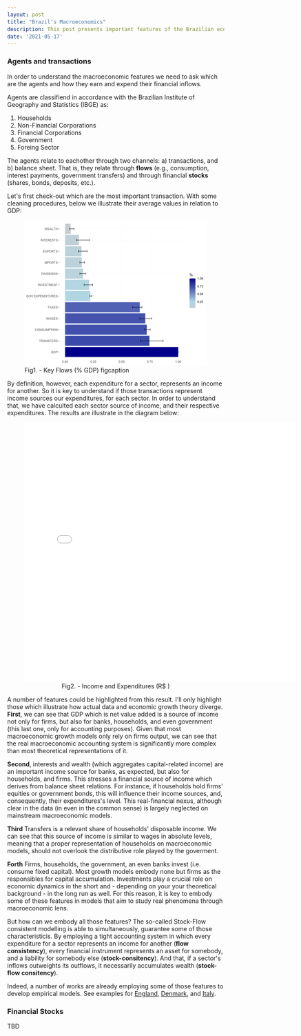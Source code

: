 ```yaml
---
layout: post
title: "Brazil's Macroeconomics"
description: This post presents important features of the Brazilian economy macroeconomic system. I think.
date: '2021-05-17'
---
```



### Agents and transactions

In order to understand the macroeconomic features we need to ask which are the agents and how they earn and expend their financial inflows.

Agents are classifiend in accordance with the Brazilian Institute of Geography and Statistics (IBGE) as:

1. Households
2. Non-Financial Corporations
3. Financial Corporations
4. Government
5. Foreing Sector


The agents relate to eachother through two channels: a) transactions, and b) balance sheet. That is, they relate through **flows** (e.g., consumption, interest payments, government transfers) and through financial **stocks** (shares, bonds, deposits, etc.).  

Let's first check-out which are the most important transaction. With some cleaning procedures, below we illustrate their average values in relation to GDP: 


<figure>
	 <img src="/assets/img/flows.jpg" alt="" style="width:600px;" />
	<figcaption>Fig1. - Key Flows (% GDP) figcaption</figcaption>
</figure>



By definition, however, each expenditure for a sector, represents an income for another. So it is key to understand if those transactions represent income sources our expenditures, for each sector. In order to understand that, we have calculted each sector source of income, and their respective expenditures. The results are illustrate in the diagram below:


<body>
    <div align="center">
<figure>
<iframe src="/assets/img/sanks.html" frameborder="0" height="600" width="630" display:block></iframe>
	<figcaption>Fig2. - Income and Expenditures (R$ )  </figcaption>
</figure>
    </div>
</body>



A number of features could be highlighted from this result. I'll only highlight those which illustrate how actual data and economic growth theory diverge. **First**, we can see that GDP which is net value added is a source of income not only for firms, but also for banks, households, and even government (this last one, only for accounting purposes). Given that most macroeconomic growth models only rely on firms output, we can see that the real macroeconomic accounting system is significantly more complex than most theoretical representations of it. 

**Second**, interests and wealth (which aggregates capital-related income) are an important income source for banks, as expected, but also for households, and firms. This stresses a financial source of income which derives from balance sheet relations. For instance, if households hold firms' equities or government bonds, this will influence their income sources, and, consequently, their expenditures's level. This real-financial nexus, although clear in the data (in even in the common sense) is largely neglected on mainstream macroeconomic models.

**Third** Transfers is a relevant share of households' disposable income. We can see that this source of income is similar to wages in absolute levels, meaning that a proper representation of households on macroeconomic models, should not overlook the distributive role played by the goverment. 

**Forth** Firms, households, the government, an even banks invest (i.e. consume fixed capital). Most growth models embody none but firms as the responsibles for capital accumulation. Investments play a crucial role on economic dynamics in the short and - depending on your your theoretical background - in the long run as well. For this reason, it is key to embody some of these features in models that aim to study real phenomena through macroeconomic lens. 


But how can we embody all those features? The so-called Stock-Flow consistent modelling is able to simultaneously, guarantee some of those characteristicis. By employing a tight accounting system in which every expenditure for a sector represents an income for another (**flow consistency**),  every financial instrument represents an asset for somebody, and a liability for somebody else (**stock-consitency**). And that, if a sector's inflows outweights its outflows, it necessarily accumulates wealth (**stock-flow consitency**). 

Indeed, a number of works are already employing some of those features to develop empirical models. See examples for [England](https://www.bankofengland.co.uk/-/media/boe/files/working-paper/2016/a-dynamic-model-of-financial-balances-for-the-uk.pdf), [Denmark](http://www.levyinstitute.org/publications/an-empirical-stock-flow-consistent-macroeconomic-model-for-denmark), and [Italy](http://www.levyinstitute.org/publications/a-stock-flow-consistent-quarterly-model-of-the-italian-economy). 



### Financial Stocks

TBD






